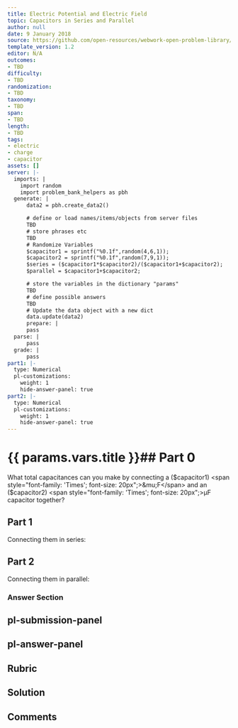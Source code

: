 ```yaml
---
title: Electric Potential and Electric Field
topic: Capacitors in Series and Parallel
author: null
date: 9 January 2018
source: https://github.com/open-resources/webwork-open-problem-library/tree/master/Contrib/BrockPhysics/College_Physics_Urone/19.Electric_Potential_and_Electric_Field/19-06.Capacitors_in_Series_and_Parallel/NU_U17_19_06_003.pg
template_version: 1.2
editor: N/A
outcomes:
- TBD
difficulty:
- TBD
randomization:
- TBD
taxonomy:
- TBD
span:
- TBD
length:
- TBD
tags:
- electric
- charge
- capacitor
assets: []
server: |-
  imports: |
    import random
    import problem_bank_helpers as pbh
  generate: |
      data2 = pbh.create_data2()

      # define or load names/items/objects from server files
      TBD
      # store phrases etc
      TBD
      # Randomize Variables
      $capacitor1 = sprintf("%0.1f",random(4,6,1));
      $capacitor2 = sprintf("%0.1f",random(7,9,1));
      $series = ($capacitor1*$capacitor2)/($capacitor1+$capacitor2);
      $parallel = $capacitor1+$capacitor2;

      # store the variables in the dictionary "params"
      TBD
      # define possible answers
      TBD
      # Update the data object with a new dict
      data.update(data2)
      prepare: |
      pass
  parse: |
      pass
  grade: |
      pass
part1: |-
  type: Numerical
  pl-customizations:
    weight: 1
    hide-answer-panel: true
part2: |-
  type: Numerical
  pl-customizations:
    weight: 1
    hide-answer-panel: true
---
```


# {{ params.vars.title }}## Part 0 
What total capacitances can you make by connecting a ($capacitor1) <span style="font-family: 'Times'; font-size: 20px";>&mu;F</span> and an ($capacitor2) <span style="font-family: 'Times'; font-size: 20px";>&mu;F</span> capacitor together? 
## Part 1 
Connecting them in series: 
## Part 2 
Connecting them in parallel: 


### Answer Section 


## pl-submission-panel 


## pl-answer-panel 


## Rubric 


## Solution 


## Comments 


